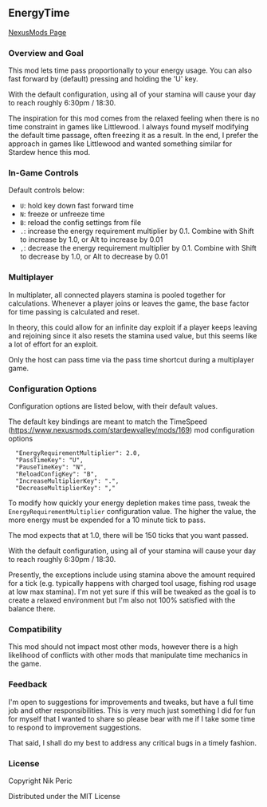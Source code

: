 ## EnergyTime

[NexusMods Page](https://www.nexusmods.com/stardewvalley/mods/6488)

### Overview and Goal

This mod lets time pass proportionally to your energy usage. You can also fast forward by (default) pressing and holding the 'U' key.

With the default configuration, using all of your stamina will cause your day to reach roughly 6:30pm / 18:30.

The inspiration for this mod comes from the relaxed feeling when there is no time constraint in games like Littlewood. I always found myself modifying the default time passage, often freezing it as a result. In the end, I prefer the approach in games like Littlewood and wanted something similar for Stardew hence this mod.

### In-Game Controls

Default controls below:

- `U`: hold key down fast forward time
- `N`: freeze or unfreeze time
- `B`: reload the config settings from file
- `.`: increase the energy requirement multiplier by 0.1. Combine with Shift to increase by 1.0, or Alt to increase by 0.01
- `,`: decrease the energy requirement multiplier by 0.1. Combine with Shift to decrease by 1.0, or Alt to decrease by 0.01

### Multiplayer

In multiplater, all connected players stamina is pooled together for calculations. Whenever a player joins or leaves the game, the base factor for time passing is calculated and reset.

In theory, this could allow for an infinite day exploit if a player keeps leaving and rejoining since it also resets the stamina used value, but this seems like a lot of effort for an exploit.

Only the host can pass time via the pass time shortcut during a multiplayer game.

### Configuration Options

Configuration options are listed below, with their default values.

The default key bindings are meant to match the TimeSpeed (https://www.nexusmods.com/stardewvalley/mods/169) mod configuration options

```
  "EnergyRequirementMultiplier": 2.0,
  "PassTimeKey": "U",
  "PauseTimeKey": "N",
  "ReloadConfigKey": "B",
  "IncreaseMultiplierKey": ".",
  "DecreaseMultiplierKey": ","
```

To modify how quickly your energy depletion makes time pass, tweak the `EnergyRequirementMultiplier` configuration value. The higher the value, the more energy must be expended for a 10 minute tick to pass.

The mod expects that at 1.0, there will be 150 ticks that you want passed.

With the default configuration, using all of your stamina will cause your day to reach roughly 6:30pm / 18:30.

Presently, the exceptions include using stamina above the amount required for a tick (e.g. typically happens with charged tool usage, fishing rod usage at low max stamina). I'm not yet sure if this will be tweaked as the goal is to create a relaxed environment but I'm also not 100% satisfied with the balance there.

### Compatibility

This mod should not impact most other mods, however there is a high likelihood of conflicts with other mods that manipulate time mechanics in the game.

### Feedback

I'm open to suggestions for improvements and tweaks, but have a full time job and other responsibilities. This is very much just something I did for fun for myself that I wanted to share so please bear with me if I take some time to respond to improvement suggestions.

That said, I shall do my best to address any critical bugs in a timely fashion.

### License

Copyright Nik Peric

Distributed under the MIT License